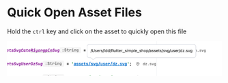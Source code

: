 # Quick Open Asset Files

Hold the `ctrl` key and click on the asset to quickly open this file

![image_12.png](../../assets/images/image_12.png)